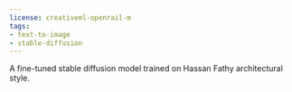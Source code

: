 ```yaml
---
license: creativeml-openrail-m
tags:
- text-to-image
- stable-diffusion
---
```


A fine-tuned stable diffusion model trained on Hassan Fathy architectural style.


